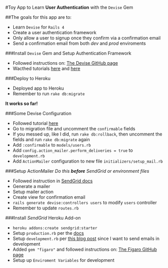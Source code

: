#Toy App to Learn **User Authentication** with the `Devise` Gem

##The goals for this app are to:
* Learn `Devise` for `Rails 4`
* Create a user authentication framework
* Only allow a user to signup once they confirm via a confirmation email
* Send a confirmation email from both _dev_ and _prod_ enviroments

###Install `Devise` Gem and Setup Authentication Framework
* Followed instructions on: [The Devise GitHub page](https://github.com/plataformatec/devise)
* Wacthed tutorials [here](https://www.youtube.com/watch?v=qY5HccvIuS4) and [here](https://www.youtube.com/watch?v=3zvyeEYXT78)

###Deploy to Heroku
* Deployed app to Heroku
* Remember to run `rake db:migrate`

**It works so far!**

###Some Devise Configuration
* Followed tutorial [here](https://www.youtube.com/watch?v=YnGuALpJN1M)
* Go to migration file and uncomment the `confirmable` fields
* If you messed up, like I did, run `rake db:rollback`, then uncomment the fields and run `rake db:migrate` again
* Add `:confirmable` to `models/users.rb`
* Add `config.action_mailer.perform_deliveries = true` to `development.rb`
* Add `ActionMailer` configuration to new file `initializers/setup_mail.rb`

###Setup ActionMailer
_Do this **before** SendGrid or environment files_
* Followed instruction in [SendGrid docs](https://sendgrid.com/docs/Integrate/Frameworks/rubyonrails.html)
* Generate a mailer
* Setup mailer action
* Create view for confirmation email
* `rails generate devise:controllers users` to modify `users` controller
* Remember to update `routes.rb`

###Install _SendGrid_ Heroku Add-on
* `heroku addons:create sendgrid:starter`
* Setup `production.rb` per the [docs](https://devcenter.heroku.com/articles/sendgrid#ruby-rails)
* Setup `development.rb` per [this blog post](https://howilearnedrails.wordpress.com/2014/02/25/setting-up-email-in-a-rails-4-app-with-action-mailer-in-development-and-sendgrid-in-production-using-heroku/comment-page-1/) since I want to send emails in development
* Added `gem "figaro"` and followed instructions on: [The Figaro GitHub page](https://github.com/laserlemon/figaro)
* Setup up `Enviroment Variables` for development
